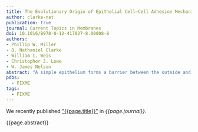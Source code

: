 ```yaml
---
title: The Evolutionary Origin of Epithelial Cell–Cell Adhesion Mechanisms
author: clarke-nat
publication: true
journal: Current Topics in Membranes
doi: 10.1016/B978-0-12-417027-8.00008-8
authors:
- Phillip W. Miller 
- D. Nathaniel Clarke
- William I. Weis
- Christopher J. Lowe
- W. James Nelson
abstract: "A simple epithelium forms a barrier between the outside and the inside of an organism, and is the first organized multicellular tissue found in evolution. We examine the relationship between the evolution of epithelia and specialized cell–cell adhesion proteins comprising the classical cadherin/β-catenin/α-catenin complex (CCC). A review of the divergent functional properties of the CCC in metazoans and non-metazoans, and an updated phylogenetic coverage of the CCC using recent genomic data reveal: (1) The core CCC likely originated before the last common ancestor of unikonts and their closest bikont sister taxa. (2) Formation of the CCC may have constrained sequence evolution of the classical cadherin cytoplasmic domain and β-catenin in metazoa. (3) The α-catenin-binding domain in β-catenin appears to be the favored mutation site for disrupting β-catenin function in the CCC. (4) The ancestral function of the α/β-catenin heterodimer appears to be an actin-binding module. In some metazoan groups, more complex functions of α-catenin were gained by sequence divergence in the non-actin-binding (N-, M-) domains. (5) Allosteric regulation of α-catenin may have evolved for more complex regulation of the actin cytoskeleton."
pdbs:
  - FIXME
tags:
  - FIXME
---
```


We recently published ["{{page.title}}"](https://doi.org/{{page.doi}}) in *{{page.journal}}*.

{{page.abstract}}